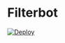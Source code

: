 # Filterbot

[![Deploy](https://www.herokucdn.com/deploy/button.svg)](https://www.heroku.com/deploy?template=https://github.com/PROFESSOR-SAAB/Filterbot) 
